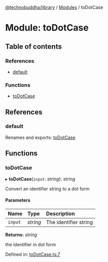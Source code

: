 [@technobuddha/library](../..) / [Modules](../Modules.md) / toDotCase

# Module: toDotCase

## Table of contents

### References

- [default](todotcase.md#default)

### Functions

- [toDotCase](todotcase.md#todotcase)

## References

### default

Renames and exports: [toDotCase](todotcase.md#todotcase)

## Functions

### toDotCase

▸ **toDotCase**(`input`: *string*): *string*

Convert an identifier string to a dot form

#### Parameters

| Name | Type | Description |
| :------ | :------ | :------ |
| `input` | *string* | The identifier string |

**Returns:** *string*

the identifier in dot form

Defined in: [toDotCase.ts:7](../../src/toDotCase.ts#L7)
